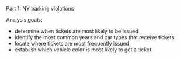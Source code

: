 Part 1: NY parking violations

Analysis goals: 
- determine when tickets are most likely to be issued
- identify the most common years and car types that receive tickets
- locate where tickets are most frequently issued
- establish which vehicle color is most likely to get a ticket 
